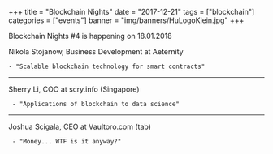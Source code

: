 +++
title = "Blockchain Nights"
date = "2017-12-21"
tags = ["blockchain"]
categories = ["events"]
banner = "img/banners/HuLogoKlein.jpg"
+++

Blockchain Nights #4 is happening on 18.01.2018

<!--more-->

  Nikola Stojanow, Business Development at Aeternity

 
    - "Scalable blockchain technology for smart contracts"


----

  Sherry Li, COO at scry.info (Singapore)

     - "Applications of blockchain to data science"
	
----

 Joshua Scigala, CEO at Vaultoro.com (tab)
 
     - "Money... WTF is it anyway?"
​
​
​

